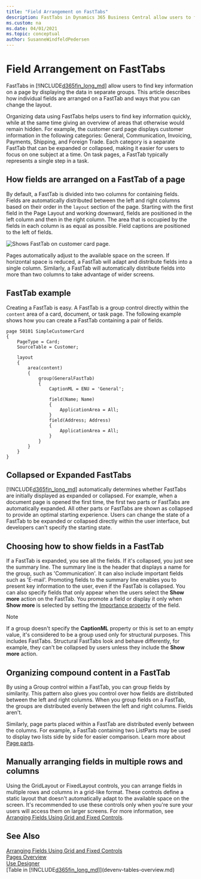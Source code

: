 ```yaml
---
title: "Field Arrangement on FastTabs"
description: FastTabs in Dynamics 365 Business Central allow users to find key information on a page displayed in separate groups.
ms.custom: na
ms.date: 04/01/2021
ms.topic: conceptual
author: SusanneWindfeldPedersen
---
```


# Field Arrangement on FastTabs

FastTabs in [!INCLUDE[d365fin_long_md](includes/d365fin_long_md.md)] allow users to find key information on a page by displaying the data in separate groups. This article describes how individual fields are arranged on a FastTab and ways that you can change the layout. 

Organizing data using FastTabs helps users to find key information quickly, while at the same time giving an overview of areas that otherwise would remain hidden. For example, the customer card page displays customer information in the following categories: General, Communication, Invoicing, Payments, Shipping, and Foreign Trade. Each category is a separate FastTab that can be expanded or collapsed, making it easier for users to focus on one subject at a time. On task pages, a FastTab typically represents a single step in a task.  

## How fields are arranged on a FastTab of a page

By default, a FastTab is divided into two columns for containing fields. Fields are automatically distributed between the left and right columns based on their order in the `layout` section of the page. Starting with the first field in the Page Layout and working downward, fields are positioned in the left column and then in the right column. The area that is occupied by the fields in each column is as equal as possible. Field captions are positioned to the left of fields. 

![Shows FastTab on customer card page.](media/fasttab-overview.png) 

Pages automatically adjust to the available space on the screen. If horizontal space is reduced, a FastTab will adapt and distribute fields into a single column. Similarly, a FastTab will automatically distribute fields into more than two columns to take advantage of wider screens.  


## FastTab example

Creating a FastTab is easy. A FastTab is a group control directly within the `content` area of a card, document, or task page. The following example shows how you can create a FastTab containing a pair of fields.

```AL
page 50101 SimpleCustomerCard
{
    PageType = Card;
    SourceTable = Customer;

    layout
    {
        area(content)
        {
            group(GeneralFastTab)
            {
                CaptionML = ENU = 'General';
                
                field(Name; Name)
                {
                    ApplicationArea = All;
                }
                field(Address; Address)
                {
                    ApplicationArea = All;
                }
            }
        }
    }
}
```

## Collapsed or Expanded FastTabs

[!INCLUDE[d365fin_long_md](includes/d365fin_long_md.md)] automatically determines whether FastTabs are initially displayed as expanded or collapsed. For example, when a document page is opened the first time, the first two parts or FastTabs are automatically expanded. All other parts or FastTabs are shown as collapsed to provide an optimal starting experience. Users can change the state of a FastTab to be expanded or collapsed directly within the user interface, but developers can't specify the starting state.  

## Choosing how to show fields in a FastTab

If a FastTab is expanded, you see all the fields. If it's collapsed, you just see the summary line. The summary line is the header that displays a name for the group, such as 'Communication'. It can also include important fields such as 'E-mail'. Promoting fields to the summary line enables you to present key information to the user, even if the FastTab is collapsed. You can also specify fields that only appear when the users select the **Show more** action on the FastTab. You promote a field or display it only when **Show more** is selected by setting the [Importance property](properties/devenv-importance-property.md) of the field.  

> [!NOTE]  
> If a group doesn't specify the **CaptionML** property or this is set to an empty value, it's considered to be a group used only for structural purposes. This includes FastTabs. Structural FastTabs look and behave differently, for example, they can't be collapsed by users unless they include the **Show more** action.  

## Organizing compound content in a FastTab

By using a Group control within a FastTab, you can group fields by similarity. This pattern also gives you control over how fields are distributed between the left and right columns. When you group fields on a FastTab, the groups are distributed evenly between the left and right columns. Fields aren't.

Similarly, page parts placed within a FastTab are distributed evenly between the columns. For example, a FastTab containing two ListParts may be used to display two lists side by side for easier comparison. Learn more about [Page parts](devenv-designing-parts.md).  

  
## Manually arranging fields in multiple rows and columns  

Using the GridLayout or FixedLayout controls, you can arrange fields in multiple rows and columns in a grid-like format. These controls define a static layout that doesn't automatically adapt to the available space on the screen. It's recommended to use these controls only when you're sure your users will access them on larger screens. For more information, see [Arranging Fields Using Grid and Fixed Controls](devenv-arranging-fields-using-grid-and-fixed-controls.md).

## See Also
[Arranging Fields Using Grid and Fixed Controls](devenv-arranging-fields-using-grid-and-fixed-controls.md)  
[Pages Overview](devenv-pages-overview.md)  
[Use Designer](devenv-inclient-designer.md)  
[Table in [!INCLUDE[d365fin_long_md](includes/d365fin_long_md.md)]](devenv-tables-overview.md)  
